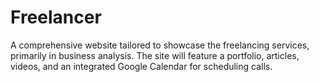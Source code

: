 # Freelancer
A comprehensive website tailored to showcase the freelancing services, primarily in business analysis. The site will feature a portfolio, articles, videos, and an integrated Google Calendar for scheduling calls.
